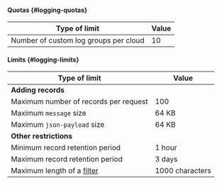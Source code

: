 #### Quotas {#logging-quotas}

| Type of limit | Value |
| ----- | ----- |
| Number of custom log groups per cloud | 10 |

#### Limits {#logging-limits}

| Type of limit | Value |
| ----- | ----- |
| **Adding records** |
| Maximum number of records per request | 100 |
| Maximum `message` size | 64 KB |
| Maximum `json-payload` size | 64 KB |
| **Other restrictions** |
| Minimum record retention period | 1 hour |
| Maximum record retention period | 3 days |
| Maximum length of a [filter](../../logging/concepts/filter.md#how-to) | 1000 characters |
